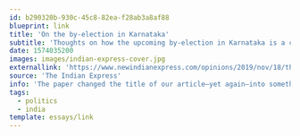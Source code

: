 ```yaml
---
id: b290320b-930c-45c8-82ea-f28ab3a8af88
blueprint: link
title: 'On the by-election in Karnataka'
subtitle: 'Thoughts on how the upcoming by-election in Karnataka is a combination of passive voters, horse-trading without consequences and leaders looking to save their positions within their own parties.'
date: 1574035200
images: images/indian-express-cover.jpg
externallink: 'https://www.newindianexpress.com/opinions/2019/nov/18/the-gamble-begins-with-no-consequence-for-the-ruled-2063300.html'
source: 'The Indian Express'
info: 'The paper changed the title of our article—yet again—into something disastrous.'
tags:
  - politics
  - india
template: essays/link
---
```

